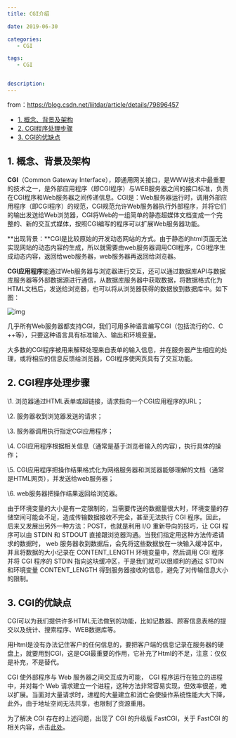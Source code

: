 ```yaml
---
title: CGI介绍

date: 2019-06-30

categories: 
   - CGI

tags: 
   - CGI 


description: ​
---
```




from：https://blog.csdn.net/liitdar/article/details/79896457

<!-- TOC -->

- [1. 概念、背景及架构](#1-概念背景及架构)
- [2. CGI程序处理步骤](#2-cgi程序处理步骤)
- [3. CGI的优缺点](#3-cgi的优缺点)

<!-- /TOC -->


## 1. 概念、背景及架构

**CGI**（Common Gateway Interface），即通用网关接口，是WWW技术中最重要的技术之一，是外部应用程序（即CGI程序）与WEB服务器之间的接口标准，负责在CGI程序和Web服务器之间传递信息。CGI是：Web服务器运行时，调用外部应用程序（即CGI程序）的规范，CGI规范允许Web服务器执行外部程序，并将它们的输出发送给Web浏览器，CGI将Web的一组简单的静态超媒体文档变成一个完整的、新的交互式媒体，按照CGI编写的程序可以扩展Web服务器功能。

**出现背景：**CGI是比较原始的开发动态网站的方式。由于静态的html页面无法实现网站的动态内容的生成，所以就需要由web服务器调用CGI程序，CGI程序生成动态内容，返回给web服务器，web服务器再返回给浏览器。

**CGI应用程序**能通过Web服务器与浏览器进行交互，还可以通过数据库API与数据库服务器等外部数据源进行通信，从数据库服务器中获取数据，将数据格式化为HTML文档后，发送给浏览器，也可以将从浏览器获得的数据放到数据库中。如下图：

![img](https://img-blog.csdn.net/20180411151204476?watermark/2/text/aHR0cHM6Ly9ibG9nLmNzZG4ubmV0L2xpaXRkYXI=/font/5a6L5L2T/fontsize/400/fill/I0JBQkFCMA==/dissolve/70)

几乎所有Web服务器都支持CGI，我们可用多种语言编写CGI（包括流行的C、C ++等），只要这种语言具有标准输入、输出和环境变量。

大多数的CGI程序被用来解释处理来自表单的输入信息，并在服务器产生相应的处理，或将相应的信息反馈给浏览器，CGI程序使网页具有了交互功能。

## 2. CGI程序处理步骤

\1. 浏览器通过HTML表单或超链接，请求指向一个CGI应用程序的URL；

\2. 服务器收到浏览器发送的请求；

\3. 服务器调用执行指定CGI应用程序；

\4. CGI应用程序根据相关信息（通常是基于浏览者输入的内容），执行具体的操作；

\5. CGI应用程序把操作结果格式化为网络服务器和浏览器能够理解的文档（通常是HTML网页），并发送给web服务器；

\6. web服务器把操作结果返回给浏览器。

 

由于环境变量的大小是有一定限制的，当需要传送的数据量很大时，环境变量的存储空间可能会不足，造成传输数据接收不完全，甚至无法执行 CGI 程序。因此，后来又发展出另外一种方法：POST，也就是利用 I/O 重新导向的技巧，让 CGI 程序可以由 STDIN 和 STDOUT 直接跟浏览器沟通。当我们指定用这种方法传递请求的数据时， web 服务器收到数据后，会先将这些数据放在一块输入缓冲区中，并且将数据的大小记录在 CONTENT_LENGTH 环境变量中，然后调用 CGI 程序并将 CGI 程序的 STDIN 指向这块缓冲区，于是我们就可以很顺利的通过 STDIN 和环境变量 CONTENT_LENGTH 得到服务器接收的信息，避免了对传输信息大小的限制。


## 3. CGI的优缺点

CGI可以为我们提供许多HTML无法做到的功能，比如记数器、顾客信息表格的提交以及统计、搜索程序、WEB数据库等。

用Html是没有办法记住客户的任何信息的，要把客户端的信息记录在服务器的硬盘上，就要用到CGI，这是CGI最重要的作用，它补充了Html的不足，注意：仅仅是补充，不是替代。

CGI 使外部程序与 Web 服务器之间交互成为可能， CGI 程序运行在独立的进程中，并对每个 Web 请求建立一个进程，这种方法非常容易实现，但效率很差，难以扩展。当面对大量请求时，进程的大量建立和消亡会使操作系统性能大大下降，此外，由于地址空间无法共享，也限制了资源重用。

为了解决 CGI 存在的上述问题，出现了 CGI 的升级版 FastCGI，关于 FastCGI 的相关内容，点击[此处](https://blog.csdn.net/liitdar/article/details/80359467)。